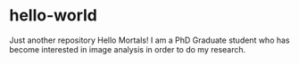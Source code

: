 # hello-world
Just another repository
Hello Mortals!
I am a PhD Graduate student who has become interested in image analysis in order to do my research. 
